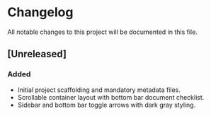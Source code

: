# Changelog
All notable changes to this project will be documented in this file.

## [Unreleased]
### Added
- Initial project scaffolding and mandatory metadata files.
- Scrollable container layout with bottom bar document checklist.
- Sidebar and bottom bar toggle arrows with dark gray styling.
